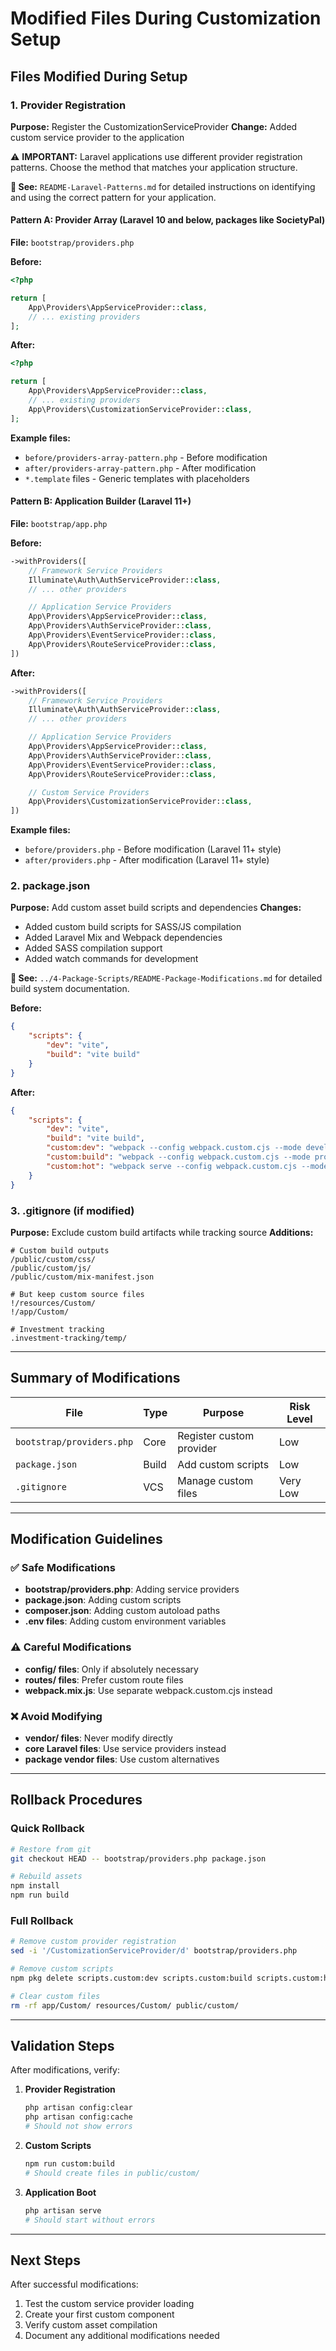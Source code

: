 # Modified Files During Customization Setup

## Files Modified During Setup

### 1. Provider Registration

**Purpose:** Register the CustomizationServiceProvider
**Change:** Added custom service provider to the application

⚠️ **IMPORTANT:** Laravel applications use different provider registration patterns. Choose the method that matches your application structure.

**📖 See:** `README-Laravel-Patterns.md` for detailed instructions on identifying and using the correct pattern for your application.

#### Pattern A: Provider Array (Laravel 10 and below, packages like SocietyPal)

**File:** `bootstrap/providers.php`

**Before:**

```php
<?php

return [
    App\Providers\AppServiceProvider::class,
    // ... existing providers
];
```

**After:**

```php
<?php

return [
    App\Providers\AppServiceProvider::class,
    // ... existing providers
    App\Providers\CustomizationServiceProvider::class,
];
```

**Example files:**

-   `before/providers-array-pattern.php` - Before modification
-   `after/providers-array-pattern.php` - After modification
-   `*.template` files - Generic templates with placeholders

#### Pattern B: Application Builder (Laravel 11+)

**File:** `bootstrap/app.php`

**Before:**

```php
->withProviders([
    // Framework Service Providers
    Illuminate\Auth\AuthServiceProvider::class,
    // ... other providers

    // Application Service Providers
    App\Providers\AppServiceProvider::class,
    App\Providers\AuthServiceProvider::class,
    App\Providers\EventServiceProvider::class,
    App\Providers\RouteServiceProvider::class,
])
```

**After:**

```php
->withProviders([
    // Framework Service Providers
    Illuminate\Auth\AuthServiceProvider::class,
    // ... other providers

    // Application Service Providers
    App\Providers\AppServiceProvider::class,
    App\Providers\AuthServiceProvider::class,
    App\Providers\EventServiceProvider::class,
    App\Providers\RouteServiceProvider::class,

    // Custom Service Providers
    App\Providers\CustomizationServiceProvider::class,
])
```

**Example files:**

-   `before/providers.php` - Before modification (Laravel 11+ style)
-   `after/providers.php` - After modification (Laravel 11+ style)

### 2. package.json

**Purpose:** Add custom asset build scripts and dependencies
**Changes:**

-   Added custom build scripts for SASS/JS compilation
-   Added Laravel Mix and Webpack dependencies
-   Added SASS compilation support
-   Added watch commands for development

**📖 See:** `../4-Package-Scripts/README-Package-Modifications.md` for detailed build system documentation.

**Before:**

```json
{
    "scripts": {
        "dev": "vite",
        "build": "vite build"
    }
}
```

**After:**

```json
{
    "scripts": {
        "dev": "vite",
        "build": "vite build",
        "custom:dev": "webpack --config webpack.custom.cjs --mode development --watch",
        "custom:build": "webpack --config webpack.custom.cjs --mode production",
        "custom:hot": "webpack serve --config webpack.custom.cjs --mode development --hot"
    }
}
```

### 3. .gitignore (if modified)

**Purpose:** Exclude custom build artifacts while tracking source
**Additions:**

```
# Custom build outputs
/public/custom/css/
/public/custom/js/
/public/custom/mix-manifest.json

# But keep custom source files
!/resources/Custom/
!/app/Custom/

# Investment tracking
.investment-tracking/temp/
```

---

## Summary of Modifications

| File                      | Type  | Purpose                  | Risk Level |
| ------------------------- | ----- | ------------------------ | ---------- |
| `bootstrap/providers.php` | Core  | Register custom provider | Low        |
| `package.json`            | Build | Add custom scripts       | Low        |
| `.gitignore`              | VCS   | Manage custom files      | Very Low   |

---

## Modification Guidelines

### ✅ Safe Modifications

-   **bootstrap/providers.php**: Adding service providers
-   **package.json**: Adding custom scripts
-   **composer.json**: Adding custom autoload paths
-   **.env files**: Adding custom environment variables

### ⚠️ Careful Modifications

-   **config/ files**: Only if absolutely necessary
-   **routes/ files**: Prefer custom route files
-   **webpack.mix.js**: Use separate webpack.custom.cjs instead

### ❌ Avoid Modifying

-   **vendor/ files**: Never modify directly
-   **core Laravel files**: Use service providers instead
-   **package vendor files**: Use custom alternatives

---

## Rollback Procedures

### Quick Rollback

```bash
# Restore from git
git checkout HEAD -- bootstrap/providers.php package.json

# Rebuild assets
npm install
npm run build
```

### Full Rollback

```bash
# Remove custom provider registration
sed -i '/CustomizationServiceProvider/d' bootstrap/providers.php

# Remove custom scripts
npm pkg delete scripts.custom:dev scripts.custom:build scripts.custom:hot

# Clear custom files
rm -rf app/Custom/ resources/Custom/ public/custom/
```

---

## Validation Steps

After modifications, verify:

1. **Provider Registration**

    ```bash
    php artisan config:clear
    php artisan config:cache
    # Should not show errors
    ```

2. **Custom Scripts**

    ```bash
    npm run custom:build
    # Should create files in public/custom/
    ```

3. **Application Boot**
    ```bash
    php artisan serve
    # Should start without errors
    ```

---

## Next Steps

After successful modifications:

1. Test the custom service provider loading
2. Create your first custom component
3. Verify custom asset compilation
4. Document any additional modifications needed

